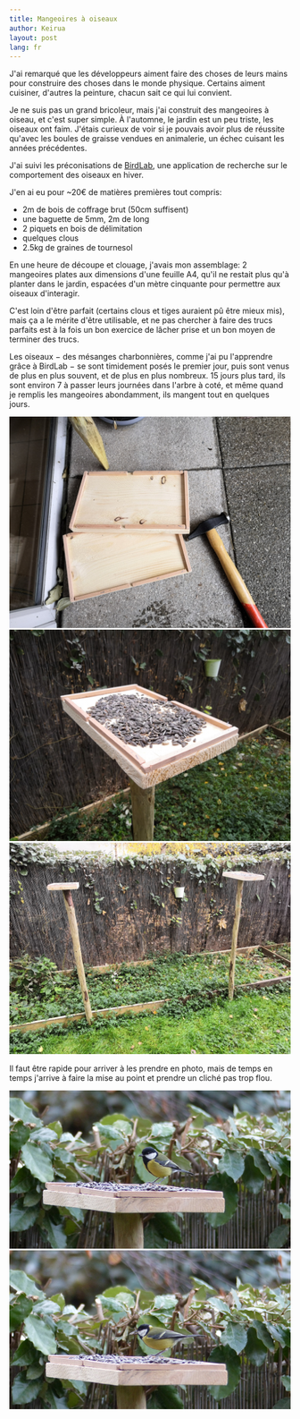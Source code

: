 ```yaml
---
title: Mangeoires à oiseaux
author: Keirua
layout: post
lang: fr
---
```


J'ai remarqué que les développeurs aiment faire des choses de leurs mains pour construire des choses dans le monde physique. Certains aiment cuisiner, d'autres la peinture, chacun sait ce qui lui convient.

Je ne suis pas un grand bricoleur, mais j'ai construit des mangeoires à oiseau, et c'est super simple. À l'automne, le jardin est un peu triste, les oiseaux ont faim. J'étais curieux de voir si je pouvais avoir plus de réussite qu'avec les boules de graisse vendues en animalerie, un échec cuisant les années précédentes.

J'ai suivi les préconisations de [BirdLab](http://www.vigienature.fr/vigie-manip/birdlab), une application de recherche sur le comportement des oiseaux en hiver.

J'en ai eu pour ~20€ de matières premières tout compris:
 - 2m de bois de coffrage brut (50cm suffisent)
 - une baguette de 5mm, 2m de long
 - 2 piquets en bois de délimitation
 - quelques clous
 - 2.5kg de graines de tournesol

En une heure de découpe et clouage, j'avais mon assemblage: 2 mangeoires plates aux dimensions d'une feuille A4, qu'il ne restait plus qu'à planter dans le jardin, espacées d'un mètre cinquante pour permettre aux oiseaux d'interagir.

C'est loin d'être parfait (certains clous et tiges auraient pû être mieux mis), mais ça a le mérite d'être utilisable, et ne pas chercher à faire des trucs parfaits est à la fois un bon exercice de lâcher prise et un bon moyen de terminer des trucs.

Les oiseaux − des mésanges charbonnières, comme j'ai pu l'apprendre grâce à BirdLab − se sont timidement posés le premier jour, puis sont venus de plus en plus souvent, et de plus en plus nombreux. 15 jours plus tard, ils sont environ 7 à passer leurs journées dans l'arbre à coté, et même quand je remplis les mangeoires abondamment, ils mangent tout en quelques jours.

![](/assets/pictures/mangeoires/assemblage.jpg)
![](/assets/pictures/mangeoires/graines.jpg)
![](/assets/pictures/mangeoires/jardin.jpg)

Il faut être rapide pour arriver à les prendre en photo, mais de temps en temps j'arrive à faire la mise au point et prendre un cliché pas trop flou.

![](/assets/pictures/mangeoires/mesange1.jpg)
![](/assets/pictures/mangeoires/mesange2.jpg)

